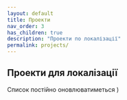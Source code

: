 ```yaml
---
layout: default
title: Проекти
nav_order: 3
has_children: true
description: "Проекти по локалізації"
permalink: projects/
---
```


## Проекти для локалізації

Список постійно оновлюватиметься )
